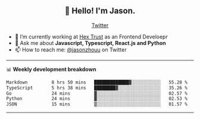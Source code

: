 <h2 align="center">👋 Hello! I'm Jason.</h2>
<p align="center">
  <a href="https://twitter.com/jasonzhouu">Twitter</a>
</p>


- 🔭 I’m currently working at [Hex Trust](https://hextrust.com/) as an Frontend Develoepr
- 💬 Ask me about **Javascript, Typescript, React.js and Python**
- 📫 How to reach me: [@jasonzhouu](https://twitter.com/jasonzhouu) on Twitter

-------

📊 **Weekly development breakdown**
<!--START_SECTION:waka-->

```txt
Markdown         8 hrs 50 mins   █████████████▓░░░░░░░░░░░   55.28 %
TypeScript       5 hrs 38 mins   ████████▓░░░░░░░░░░░░░░░░   35.26 %
Go               24 mins         ▓░░░░░░░░░░░░░░░░░░░░░░░░   02.57 %
Python           24 mins         ▓░░░░░░░░░░░░░░░░░░░░░░░░   02.53 %
JSON             15 mins         ▒░░░░░░░░░░░░░░░░░░░░░░░░   01.57 %
```

<!--END_SECTION:waka-->

-------
